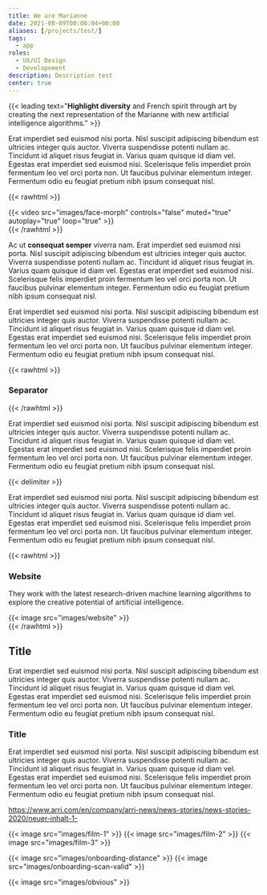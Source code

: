 ```yaml
---
title: We are Marianne
date: 2021-08-09T00:00:04+00:00
aliases: [/projects/test/]
tags:
  - app
roles:
  - UX/UI Design
  - Developement
description: Description test
center: true
---
```


{{< leading text="**Highlight diversity** and French spirit through art by creating the next representation of the Marianne with new artificial intelligence algorithms." >}}

Erat imperdiet sed euismod nisi porta. Nisl suscipit adipiscing bibendum est ultricies integer quis auctor. Viverra suspendisse potenti nullam ac. Tincidunt id aliquet risus feugiat in. Varius quam quisque id diam vel. Egestas erat imperdiet sed euismod nisi. Scelerisque felis imperdiet proin fermentum leo vel orci porta non. Ut faucibus pulvinar elementum integer. Fermentum odio eu feugiat pretium nibh ipsum consequat nisl.

{{< rawhtml >}}

  <div class="float-left">
    {{< video src="images/face-morph" controls="false" muted="true" autoplay="true" loop="true" >}}
  </div>
{{< /rawhtml >}}

Ac ut **consequat semper** viverra nam. Erat imperdiet sed euismod nisi porta. Nisl suscipit adipiscing bibendum est ultricies integer quis auctor. Viverra suspendisse potenti nullam ac. Tincidunt id aliquet risus feugiat in. Varius quam quisque id diam vel. Egestas erat imperdiet sed euismod nisi. Scelerisque felis imperdiet proin fermentum leo vel orci porta non. Ut faucibus pulvinar elementum integer. Fermentum odio eu feugiat pretium nibh ipsum consequat nisl.

Erat imperdiet sed euismod nisi porta. Nisl suscipit adipiscing bibendum est ultricies integer quis auctor. Viverra suspendisse potenti nullam ac. Tincidunt id aliquet risus feugiat in. Varius quam quisque id diam vel. Egestas erat imperdiet sed euismod nisi. Scelerisque felis imperdiet proin fermentum leo vel orci porta non. Ut faucibus pulvinar elementum integer. Fermentum odio eu feugiat pretium nibh ipsum consequat nisl.

{{< rawhtml >}}

<h3 class="title-separator">
    <span class="title-separator__text">Separator</span>
</h3>

{{< /rawhtml >}}

Erat imperdiet sed euismod nisi porta. Nisl suscipit adipiscing bibendum est ultricies integer quis auctor. Viverra suspendisse potenti nullam ac. Tincidunt id aliquet risus feugiat in. Varius quam quisque id diam vel. Egestas erat imperdiet sed euismod nisi. Scelerisque felis imperdiet proin fermentum leo vel orci porta non. Ut faucibus pulvinar elementum integer. Fermentum odio eu feugiat pretium nibh ipsum consequat nisl.

{{< delimiter >}}

Erat imperdiet sed euismod nisi porta. Nisl suscipit adipiscing bibendum est ultricies integer quis auctor. Viverra suspendisse potenti nullam ac. Tincidunt id aliquet risus feugiat in. Varius quam quisque id diam vel. Egestas erat imperdiet sed euismod nisi. Scelerisque felis imperdiet proin fermentum leo vel orci porta non. Ut faucibus pulvinar elementum integer. Fermentum odio eu feugiat pretium nibh ipsum consequat nisl.

{{< rawhtml >}}

  </div>
  <div class="project__screen">
    <div class="project__screen__content">
      <div class="project__screen__content__text-container">
        <h3>Website</h3>
        <p>They work with the latest research-driven machine learning algorithms to explore the creative potential of artificial intelligence.</p>
      </div>
      <div class="project__screen__content__image three-dimensional-rotate">
        {{< image src="images/website" >}}
      </div>
    </div>
  </div>
  <div class="container project__container">
{{< /rawhtml >}}

## Title

Erat imperdiet sed euismod nisi porta. Nisl suscipit adipiscing bibendum est ultricies integer quis auctor. Viverra suspendisse potenti nullam ac. Tincidunt id aliquet risus feugiat in. Varius quam quisque id diam vel. Egestas erat imperdiet sed euismod nisi. Scelerisque felis imperdiet proin fermentum leo vel orci porta non. Ut faucibus pulvinar elementum integer. Fermentum odio eu feugiat pretium nibh ipsum consequat nisl.

### Title

Erat imperdiet sed euismod nisi porta. Nisl suscipit adipiscing bibendum est ultricies integer quis auctor. Viverra suspendisse potenti nullam ac. Tincidunt id aliquet risus feugiat in. Varius quam quisque id diam vel. Egestas erat imperdiet sed euismod nisi. Scelerisque felis imperdiet proin fermentum leo vel orci porta non. Ut faucibus pulvinar elementum integer. Fermentum odio eu feugiat pretium nibh ipsum consequat nisl.

https://www.arri.com/en/company/arri-news/news-stories/news-stories-2020/neuer-inhalt-1-

{{< image src="images/film-1" >}}
{{< image src="images/film-2" >}}
{{< image src="images/film-3" >}}

{{< image src="images/onboarding-distance" >}}
{{< image src="images/onboarding-scan-valid" >}}

{{< image src="images/obvious" >}}

<!-- {{< image src="images/obvious" >}}
{{< video src="images/face-morph" controls="false" muted="true" autoplay="true" loop="true" >}}
{{< vimeo 70308089 >}}
{{< gallery >}} -->
